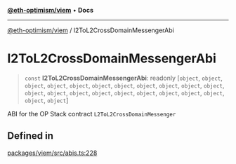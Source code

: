 [**@eth-optimism/viem**](../README.md) • **Docs**

***

[@eth-optimism/viem](../README.md) / l2ToL2CrossDomainMessengerAbi

# l2ToL2CrossDomainMessengerAbi

> `const` **l2ToL2CrossDomainMessengerAbi**: readonly [`object`, `object`, `object`, `object`, `object`, `object`, `object`, `object`, `object`, `object`, `object`, `object`, `object`, `object`, `object`, `object`, `object`, `object`, `object`, `object`, `object`, `object`]

ABI for the OP Stack contract `L2ToL2CrossDomainMessenger`

## Defined in

[packages/viem/src/abis.ts:228](https://github.com/ethereum-optimism/ecosystem/blob/6d6302cd415cfc874f1d86fa22a309bdd9314531/packages/viem/src/abis.ts#L228)
